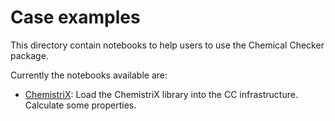 # Case examples

This directory contain notebooks to help users to use the Chemical Checker package.

Currently the notebooks available are:

* [ChemistriX](chemistryx_usecase.ipynb): Load the ChemistriX library into the CC infrastructure. Calculate some properties.
